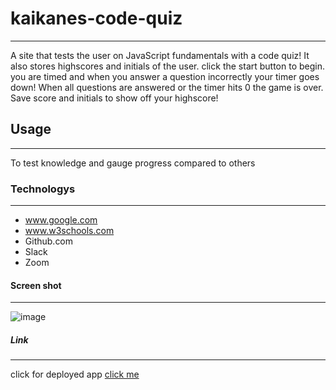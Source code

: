 # kaikanes-code-quiz
***
A site that tests the user on JavaScript fundamentals with a code quiz! It also stores highscores and initials of the user. click the start button to begin. you are timed and when you answer a question incorrectly your timer goes down! When all questions are answered or the timer hits 0 the game is over. Save score and initials to show off your highscore!
## Usage
***
To test knowledge and gauge progress compared to others
### Technologys
***
* www.google.com
* www.w3schools.com
* Github.com
* Slack
* Zoom
#### Screen shot
***
![image]()
##### Link
***
click for deployed app
[click me]()
